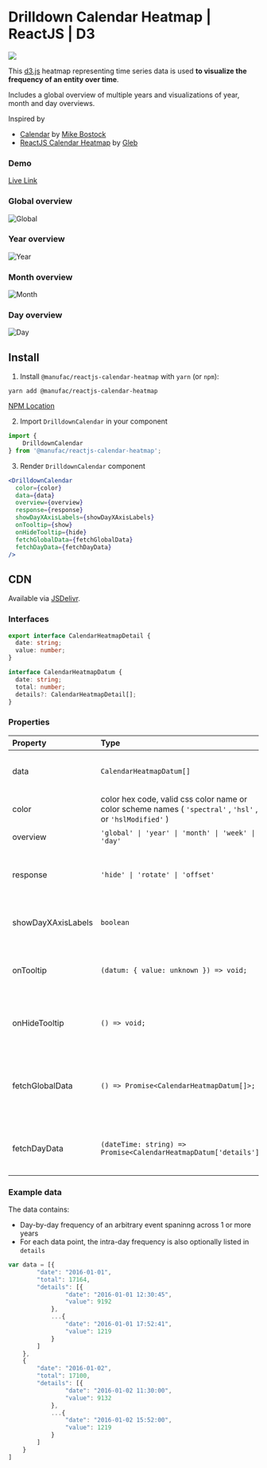 # Drilldown Calendar Heatmap | ReactJS | D3

[![](https://data.jsdelivr.com/v1/package/npm/@manufac/reactjs-calendar-heatmap/badge)](https://www.jsdelivr.com/package/npm/@manufac/reactjs-calendar-heatmap)

This [d3.js](https://d3js.org/) heatmap representing time series data is used **to visualize the frequency of an entity over time**.

Includes a global overview of multiple years and visualizations of year, month and day overviews.

Inspired by

* [Calendar](https://observablehq.com/@d3/calendar) by [Mike Bostock](https://github.com/mbostock)
* [ReactJS Calendar Heatmap](https://github.com/g1eb/reactjs-calendar-heatmap) by [Gleb](https://github.com/g1eb)

### Demo

[Live Link](https://manufac-analytics.github.io/reactjs-calendar-heatmap/)

### Global overview

![Global](https://user-images.githubusercontent.com/25290212/170020601-08ab3317-1c63-46fc-89b8-29a4938b1fb3.png)

### Year overview

![Year](https://user-images.githubusercontent.com/25290212/170017623-2ac854e0-5451-4ce4-871e-e90d730f51f2.png)

### Month overview

![Month](https://user-images.githubusercontent.com/25290212/170018109-49a91af8-f2b0-4c2f-9368-133bf90ddeae.png)

### Day overview

![Day](https://user-images.githubusercontent.com/25290212/170018241-2b68707c-2655-49db-99d9-498e8c92656f.png)

## Install

1. Install `@manufac/reactjs-calendar-heatmap` with `yarn` (or `npm`):

```
yarn add @manufac/reactjs-calendar-heatmap
```

[NPM Location](https://www.npmjs.com/package/@manufac/reactjs-calendar-heatmap)

2. Import `DrilldownCalendar` in your component

```js
import {
    DrilldownCalendar
} from '@manufac/reactjs-calendar-heatmap';
```

3. Render `DrilldownCalendar` component

```jsx
<DrilldownCalendar
  color={color}
  data={data}
  overview={overview}
  response={response}
  showDayXAxisLabels={showDayXAxisLabels}
  onTooltip={show}
  onHideTooltip={hide}
  fetchGlobalData={fetchGlobalData}
  fetchDayData={fetchDayData}
/>
```

## CDN

Available via [JSDelivr](https://www.jsdelivr.com/package/npm/@manufac/reactjs-calendar-heatmap).

### Interfaces

```ts
export interface CalendarHeatmapDetail {
  date: string;
  value: number;
}
```

```ts
interface CalendarHeatmapDatum {
  date: string;
  total: number;
  details?: CalendarHeatmapDetail[];
}
```

### Properties

| Property           | Type                                                                                                   | Usage                                                               |   Default   | Required |
|:-------------------|:-------------------------------------------------------------------------------------------------------|:--------------------------------------------------------------------|:-----------:|:--------:|
| data               | `CalendarHeatmapDatum[]` | Time series data spanning over 1 year or more years                 |    none     |   yes    |
| color              | color hex code, valid css color name or color scheme names ( `'spectral'` , `'hsl'` , or `'hslModified'` ) | Theme color for the visual elements                                 | `'#ff4500'` |    no    |
| overview           | `'global' \| 'year' \| 'month' \| 'week' \| 'day'` | Initial overview for the map                                        | `'year'` |    no    |
| response           | `'hide' \| 'rotate' \| 'offset'` | Responsiveness strategy for handling overlapping axis labels        | `'hide'` |    no    |
| showDayXAxisLabels | `boolean` | To show X Axis labels for day overview heatmap                      |    none     |    no    |
| onTooltip          | `(datum: { value: unknown }) => void;` | onTooltip function is fired on "mouseover" over a visual element    |    none     |    no    |
| onHideTooltip      | `() => void;` | onHideTooltip function is fired on "mouseout" over a visual element |    none     |    no    |
| fetchGlobalData | `() => Promise<CalendarHeatmapDatum[]>;` | To fetch data for 'global', 'year' or 'month' overview heatmap from a REST API | none | no
| fetchDayData | `(dateTime: string) => Promise<CalendarHeatmapDatum['details']>;` | To fetch data for 'day' overview heatmap from a REST API | none | no

### Example data

The data contains:

* Day-by-day frequency of an arbitrary event spaninng across 1 or more years
* For each data point, the intra-day frequency is also optionally listed in `details`

```js
var data = [{
        "date": "2016-01-01",
        "total": 17164,
        "details": [{
                "date": "2016-01-01 12:30:45",
                "value": 9192
            },
            ...{
                "date": "2016-01-01 17:52:41",
                "value": 1219
            }
        ]
    },
    {
        "date": "2016-01-02",
        "total": 17100,
        "details": [{
                "date": "2016-01-02 11:30:00",
                "value": 9132
            },
            ...{
                "date": "2016-01-02 15:52:00",
                "value": 1219
            }
        ]
    }
]
```
